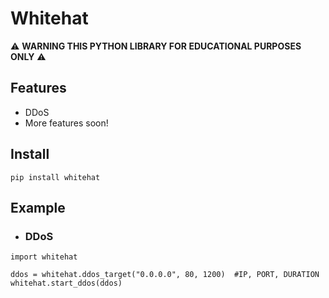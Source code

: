 # Whitehat

⚠️ **WARNING THIS PYTHON LIBRARY FOR EDUCATIONAL PURPOSES ONLY** ⚠️

## Features
- DDoS
- More features soon!

## Install
`pip install whitehat`

## Example
- ### DDoS
```
import whitehat

ddos = whitehat.ddos_target("0.0.0.0", 80, 1200)  #IP, PORT, DURATION
whitehat.start_ddos(ddos)
```
